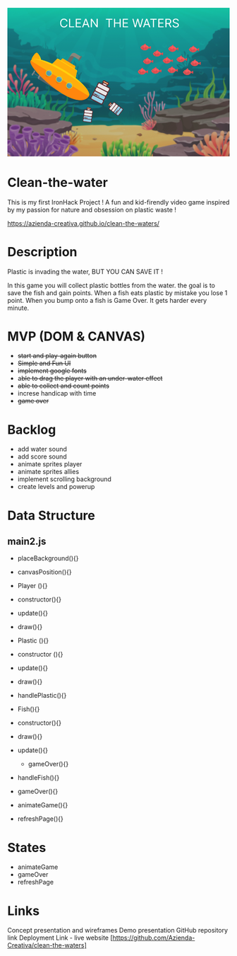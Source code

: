 ![](img/head-img.png)

# Clean-the-water

This is my first IronHack Project ! A fun and kid-firendly video game inspired by my passion for nature and obsession on plastic waste !

https://azienda-creativa.github.io/clean-the-waters/

# Description

Plastic is invading the water, BUT YOU CAN SAVE IT !

In this game you will collect plastic bottles from the water. the goal is to save the fish and gain points.
When a fish eats plastic by mistake you lose 1 point.
When you bump onto a fish is Game Over.
It gets harder every minute.

# MVP (DOM & CANVAS)

- ~~start and play-again button~~
- ~~Simple and Fun UI~~
- ~~implement google fonts~~
- a~~ble to drag the player with an under-water effect~~
- ~~able to collect and count points~~
- increse handicap with time
- ~~game over~~

# Backlog

- add water sound
- add score sound
- animate sprites player
- animate sprites allies
- implement scrolling background
- create levels and powerup

# Data Structure

## main2.js

- placeBackground(){}
- canvasPosition(){}

- Player (){}
- constructor(){}
- update(){}
- draw(){}

- Plastic (){}
- constructor (){}
- update(){}
- draw(){}

- handlePlastic(){}

- Fish(){}
- constructor(){}
- draw(){}
- update(){}

  - gameOver(){}

- handleFish(){}
- gameOver(){}
- animateGame(){}
- refreshPage(){}

# States

- animateGame
- gameOver
- refreshPage

# Links

Concept presentation and wireframes
Demo presentation
GitHub repository link
Deployment Link - live website [https://github.com/Azienda-Creativa/clean-the-waters]
